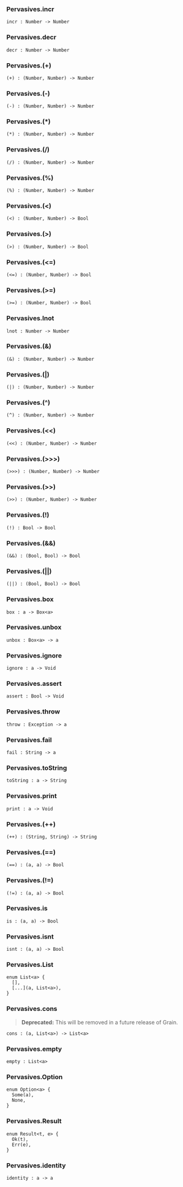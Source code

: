 ### Pervasives.**incr**

```grain
incr : Number -> Number
```

### Pervasives.**decr**

```grain
decr : Number -> Number
```

### Pervasives.**(+)**

```grain
(+) : (Number, Number) -> Number
```

### Pervasives.**(-)**

```grain
(-) : (Number, Number) -> Number
```

### Pervasives.**(*)**

```grain
(*) : (Number, Number) -> Number
```

### Pervasives.**(/)**

```grain
(/) : (Number, Number) -> Number
```

### Pervasives.**(%)**

```grain
(%) : (Number, Number) -> Number
```

### Pervasives.**(<)**

```grain
(<) : (Number, Number) -> Bool
```

### Pervasives.**(>)**

```grain
(>) : (Number, Number) -> Bool
```

### Pervasives.**(<=)**

```grain
(<=) : (Number, Number) -> Bool
```

### Pervasives.**(>=)**

```grain
(>=) : (Number, Number) -> Bool
```

### Pervasives.**lnot**

```grain
lnot : Number -> Number
```

### Pervasives.**(&)**

```grain
(&) : (Number, Number) -> Number
```

### Pervasives.**(|)**

```grain
(|) : (Number, Number) -> Number
```

### Pervasives.**(^)**

```grain
(^) : (Number, Number) -> Number
```

### Pervasives.**(<<)**

```grain
(<<) : (Number, Number) -> Number
```

### Pervasives.**(>>>)**

```grain
(>>>) : (Number, Number) -> Number
```

### Pervasives.**(>>)**

```grain
(>>) : (Number, Number) -> Number
```

### Pervasives.**(!)**

```grain
(!) : Bool -> Bool
```

### Pervasives.**(&&)**

```grain
(&&) : (Bool, Bool) -> Bool
```

### Pervasives.**(||)**

```grain
(||) : (Bool, Bool) -> Bool
```

### Pervasives.**box**

```grain
box : a -> Box<a>
```

### Pervasives.**unbox**

```grain
unbox : Box<a> -> a
```

### Pervasives.**ignore**

```grain
ignore : a -> Void
```

### Pervasives.**assert**

```grain
assert : Bool -> Void
```

### Pervasives.**throw**

```grain
throw : Exception -> a
```

### Pervasives.**fail**

```grain
fail : String -> a
```

### Pervasives.**toString**

```grain
toString : a -> String
```

### Pervasives.**print**

```grain
print : a -> Void
```

### Pervasives.**(++)**

```grain
(++) : (String, String) -> String
```

### Pervasives.**(==)**

```grain
(==) : (a, a) -> Bool
```

### Pervasives.**(!=)**

```grain
(!=) : (a, a) -> Bool
```

### Pervasives.**is**

```grain
is : (a, a) -> Bool
```

### Pervasives.**isnt**

```grain
isnt : (a, a) -> Bool
```

### Pervasives.**List**

```grain
enum List<a> {
  [],
  [...](a, List<a>),
}
```

### Pervasives.**cons**

> **Deprecated:** This will be removed in a future release of Grain.

```grain
cons : (a, List<a>) -> List<a>
```

### Pervasives.**empty**

```grain
empty : List<a>
```

### Pervasives.**Option**

```grain
enum Option<a> {
  Some(a),
  None,
}
```

### Pervasives.**Result**

```grain
enum Result<t, e> {
  Ok(t),
  Err(e),
}
```

### Pervasives.**identity**

```grain
identity : a -> a
```

